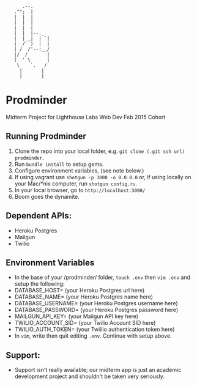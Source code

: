 ```
      .--.
   ."";  |
   |  |  |
   |  |  |
   |  |  |
   |  |  |--._
   |  | _|  | `|
   |  /` )  |  |
   | /  /'--:__/
   |/  /       |
   (  ' \      |
    \    `.   /
     |       |
     |       |

```

# Prodminder
Midterm Project for Lighthouse Labs Web Dev Feb 2015 Cohort

## Running Prodminder

1. Clone the repo into your local folder, e.g. `git clone (.git ssh url) prodminder`.
2. Run `bundle install` to setup gems.
3. Configure environment variables, (see note below.)
4. If using vagrant use `shotgun -p 3000 -o 0.0.0.0` or, if using locally on your Mac/*nix computer, run `shotgun config.ru`.
5. In your local browser, go to `http://localhost:3000/`
6. Boom goes the dynamite.

## Dependent APIs:
- Heroku Postgres
- Mailgun
- Twilio

## Environment Variables
- In the base of your /prodminder/ folder, `touch .env` then `vim .env` and setup the following:
- DATABASE_HOST= (your Heroku Postgres url here)
- DATABASE_NAME= (your Heroku Postgres name here)
- DATABASE_USERNAME= (your Heroku Postgres username here)
- DATABASE_PASSWORD= (your Heroku Postgres password here)
- MAILGUN_API_KEY= (your Mailgun API key here)
- TWILIO_ACCOUNT_SID= (your Twilio Account SID here)
- TWILIO_AUTH_TOKEN= (your Twiilio authentication token here)
- In `vim`, write then quit editing `.env`. Continue with setup above.

## Support:
- Support isn't really available; our midterm app is just an academic development project and shouldn't be taken very seriously.